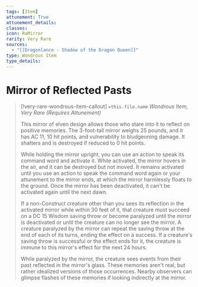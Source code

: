 ```yaml
---
tags: [Item]
attunement: True
attunement_details: 
classes: 
icon: RaMirror
rarity: Very Rare
sources:
  - "[[Dragonlance - Shadow of the Dragon Queen]]"
type: Wondrous Item
type_details: 
---
```

# Mirror of Reflected Pasts
>[!very-rare-wondrous-item-callout] `=this.file.name`
>*Wondrous Item, Very Rare (Requires Attunement)*
>
>This mirror of elven design allows those who stare into it to reflect on positive memories. The 3-foot-tall mirror weighs 25 pounds, and it has AC 11, 10 hit points, and vulnerability to bludgeoning damage. It shatters and is destroyed if reduced to 0 hit points.
>
>While holding the mirror upright, you can use an action to speak its command word and activate it. While activated, the mirror hovers in the air, and it can be destroyed but not moved. It remains activated until you use an action to speak the command word again or your attunement to the mirror ends, at which the mirror harmlessly floats to the ground. Once the mirror has been deactivated, it can't be activated again until the next dawn.
>
>If a non-Construct creature other than you sees its reflection in the activated mirror while within 30 feet of it, that creature must succeed on a DC 15 Wisdom saving throw or become paralyzed until the mirror is deactivated or until the creature can no longer see the mirror. A creature paralyzed by the mirror can repeat the saving throw at the end of each of its turns, ending the effect on a success. If a creature's saving throw is successful or the effect ends for it, the creature is immune to this mirror's effect for the next 24 hours.
>
>While paralyzed by the mirror, the creature sees events from their past reflected in the mirror's glass. These memories aren't real, but rather idealized versions of those occurrences. Nearby observers can glimpse flashes of these memories if looking indirectly at the mirror.
>
>
